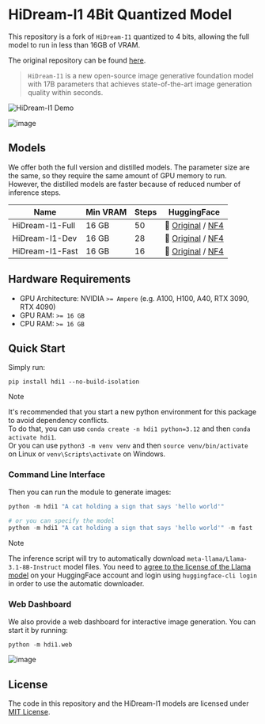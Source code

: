 # HiDream-I1 4Bit Quantized Model

This repository is a fork of `HiDream-I1` quantized to 4 bits, allowing the full model to run in less than 16GB of VRAM. 

The original repository can be found [here](https://github.com/HiDream-ai/HiDream-I1).

> `HiDream-I1` is a new open-source image generative foundation model with 17B parameters that achieves state-of-the-art image generation quality within seconds.

![HiDream-I1 Demo](assets/demo.jpg)

![image](https://github.com/user-attachments/assets/d4715fb9-efe1-40c3-bd4e-dfd626492eea)

## Models

We offer both the full version and distilled models. The parameter size are the same, so they require the same amount of GPU memory to run. However, the distilled models are faster because of reduced number of inference steps.

| Name            | Min VRAM | Steps | HuggingFace                                                                                                                  |
|-----------------|----------|-------|------------------------------------------------------------------------------------------------------------------------------|
| HiDream-I1-Full | 16 GB    | 50    | 🤗 [Original](https://huggingface.co/HiDream-ai/HiDream-I1-Full) / [NF4](https://huggingface.co/azaneko/HiDream-I1-Full-nf4) |
| HiDream-I1-Dev  | 16 GB    | 28    | 🤗 [Original](https://huggingface.co/HiDream-ai/HiDream-I1-Dev) / [NF4](https://huggingface.co/azaneko/HiDream-I1-Dev-nf4)   |
| HiDream-I1-Fast | 16 GB    | 16    | 🤗 [Original](https://huggingface.co/HiDream-ai/HiDream-I1-Fast) / [NF4](https://huggingface.co/azaneko/HiDream-I1-Fast-nf4) |

## Hardware Requirements

- GPU Architecture: NVIDIA `>= Ampere` (e.g. A100, H100, A40, RTX 3090, RTX 4090)
- GPU RAM: `>= 16 GB`
- CPU RAM: `>= 16 GB`

## Quick Start

Simply run:

```
pip install hdi1 --no-build-isolation
```

> [!NOTE]
> It's recommended that you start a new python environment for this package to avoid dependency conflicts.  
> To do that, you can use `conda create -n hdi1 python=3.12` and then `conda activate hdi1`.  
> Or you can use `python3 -m venv venv` and then `source venv/bin/activate` on Linux or `venv\Scripts\activate` on Windows.

### Command Line Interface

Then you can run the module to generate images:

``` python 
python -m hdi1 "A cat holding a sign that says 'hello world'"

# or you can specify the model
python -m hdi1 "A cat holding a sign that says 'hello world'" -m fast
```

> [!NOTE]
> The inference script will try to automatically download `meta-llama/Llama-3.1-8B-Instruct` model files. You need to [agree to the license of the Llama model](https://huggingface.co/meta-llama/Llama-3.1-8B-Instruct) on your HuggingFace account and login using `huggingface-cli login` in order to use the automatic downloader.

### Web Dashboard

We also provide a web dashboard for interactive image generation. You can start it by running:

``` python
python -m hdi1.web
```

![image](https://github.com/user-attachments/assets/39b72f8e-6114-4971-ab5f-0aa39ad81963)

## License

The code in this repository and the HiDream-I1 models are licensed under [MIT License](./LICENSE).
